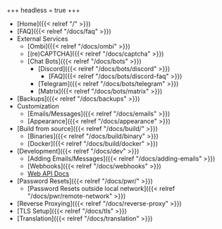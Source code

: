 +++
headless = true
+++

- [Home]({{< relref "/" >}})
- [FAQ]({{< relref "/docs/faq" >}})
- External Services
  - [Ombi]({{< relref "/docs/ombi" >}})
  - [(re)CAPTCHA]({{< relref "/docs/captcha" >}})
  - [Chat Bots]({{< relref "/docs/bots" >}})
    - [Discord]({{< relref "/docs/bots/discord" >}})
      - [FAQ]({{< relref "/docs/bots/discord-faq" >}})
    - [Telegram]({{< relref "/docs/bots/telegram" >}})
    - [Matrix]({{< relref "/docs/bots/matrix" >}})
- [Backups]({{< relref "/docs/backups" >}})
- Customization
  - [Emails/Messages]({{< relref "/docs/emails" >}})
  - [Appearance]({{< relref "/docs/appearance" >}})
- [Build from source]({{< relref "/docs/build/" >}})
  - [Binaries]({{< relref "/docs/build/binary" >}})
  - [Docker]({{< relref "/docs/build/docker" >}})
- [Development]({{< relref "/docs/dev" >}})
  - [Adding Emails/Messages]({{< relref "/docs/adding-emails" >}})
  - [Webhooks]({{< relref "/docs/webhooks" >}})
  - [Web API Docs](https://api.jfa-go.com)
- [Password Resets]({{< relref "/docs/pwr/" >}})
  - [Password Resets outside local network]({{< relref "/docs/pwr/remote-network" >}})
- [Reverse Proxying]({{< relref "/docs/reverse-proxy" >}})
- [TLS Setup]({{< relref "/docs/tls" >}})
- [Translation]({{< relref "/docs/translation" >}})

